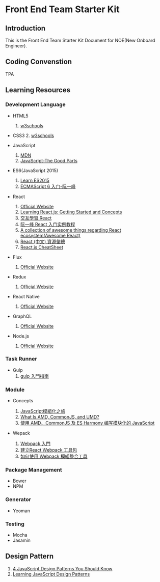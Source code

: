 # Front End Team Starter Kit 
## Introduction
This is the Front End Team Starter Kit Document for NOE(New Onboard Engineer).

## Coding Convenstion
TPA

## Learning Resources
### Development Language
- HTML5
    1. [w3schools](http://www.w3schools.com/html/)
- CSS3
    2. [w3schools](http://www.w3schools.com/css/default.asp)

- JavaScript
    1. [MDN](https://developer.mozilla.org/zh-TW/docs/Web/JavaScript)
    2. [JavaScript-The Good Parts](http://bdcampbell.net/javascript/book/javascript_the_good_parts.pdf)

- ES6(JavaScript 2015) 
    1. [Learn ES2015](https://babeljs.io/docs/learn-es2015/)
    2. [ECMAScript 6 入门-阮一峰](http://es6.ruanyifeng.com/)
- React
    1. [Official Website](https://facebook.github.io/react/)
    2. [Learning React.js: Getting Started and Concepts](https://scotch.io/tutorials/learning-react-getting-started-and-concepts)
    3. [交互學習 React](http://fraserxu.me/intro-to-react/)
    4. [阮一峰 React 入门实例教程](http://www.ruanyifeng.com/blog/2015/03/react.html)
    5. [A collection of awesome things regarding React ecosystem(Awesome React)](https://github.com/enaqx/awesome-react)
    6. [React (中文) 資源彙總](https://github.com/dingyiming/learn-Js-react/issues/1)
    7. [React.js CheatSheet](http://ricostacruz.com/cheatsheets/react.html)

- Flux
    1. [Official Website](https://facebook.github.io/flux/)

- Redux
    1. [Official Website](https://github.com/reactjs/redux)
    
- React Native
    1. [Official Website](https://facebook.github.io/react-native/)

- GraphQL
    1. [Official Website](https://facebook.github.io/react/blog/2015/05/01/graphql-introduction.html)

- Node.js
    1. [Official Website](https://nodejs.org/en/)

### Task Runner 
- Gulp
    1. [gulp 入門指南](https://987.tw/2014/07/09/gulpru-men-zhi-nan/)

### Module
- Concepts
    1. [JavaScript模組化之旅](http://huangxuan.me/js-module-7day/#/)
    2. [What Is AMD, CommonJS, and UMD?](http://davidbcalhoun.com/2014/what-is-amd-commonjs-and-umd/)
    3. [使用 AMD、CommonJS 及 ES Harmony 编写模块化的 JavaScript](http://justineo.github.io/singles/writing-modular-js/)

- Wepack
    1. [Webpack 入門](http://www.slideshare.net/newstory0113/webpack-52413453)
    2. [建立React Webpack 工具包](http://www.checkme.tw/wordpress/react-webpack-generator/)
    3. [如何使用 Webpack 模組整合工具](http://rhadow.github.io/2015/03/23/webpackIntro/)

### Package Management
- Bower
- NPM

### Generator
- Yeoman

### Testing
- Mocha
- Jasamin

## Design Pattern
1. [4 JavaScript Design Patterns You Should Know](https://scotch.io/bar-talk/4-javascript-design-patterns-you-should-know)
2. [Learning JavaScript Design Patterns](https://addyosmani.com/resources/essentialjsdesignpatterns/book/)

